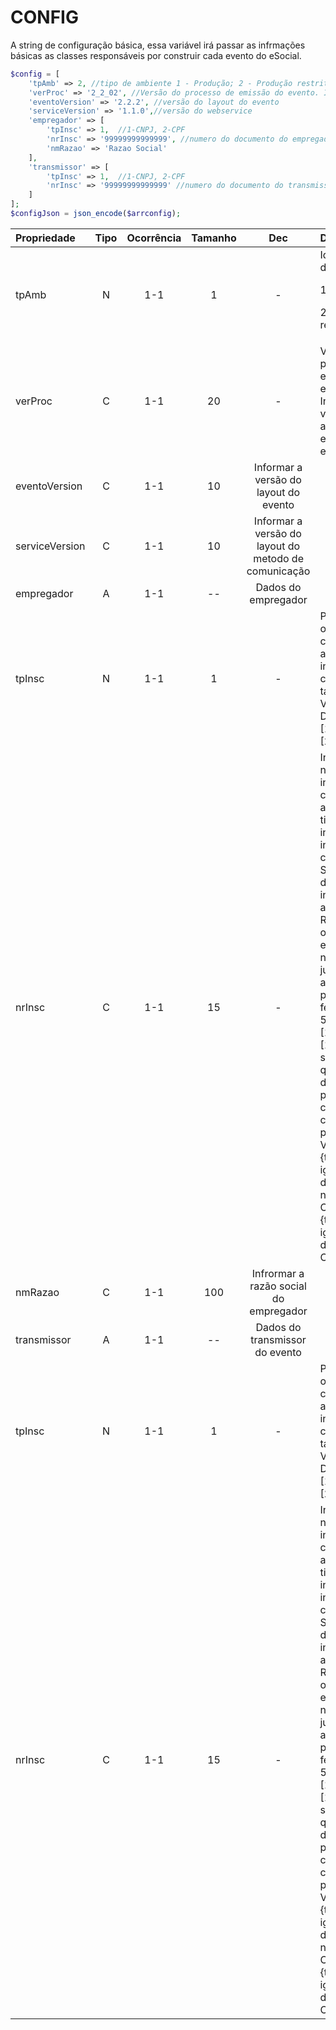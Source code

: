 # CONFIG

A string de configuração básica, essa variável irá passar as infrmações básicas as classes responsáveis por construir cada evento do eSocial. 

```php
$config = [
    'tpAmb' => 2, //tipo de ambiente 1 - Produção; 2 - Produção restrita - dados reais;3 - Produção restrita - dados fictícios.
    'verProc' => '2_2_02', //Versão do processo de emissão do evento. Informar a versão do aplicativo emissor do evento.
    'eventoVersion' => '2.2.2', //versão do layout do evento
    'serviceVersion' => '1.1.0',//versão do webservice
    'empregador' => [
        'tpInsc' => 1,  //1-CNPJ, 2-CPF
        'nrInsc' => '99999999999999', //numero do documento do empregador
        'nmRazao' => 'Razao Social'
    ],    
    'transmissor' => [
        'tpInsc' => 1,  //1-CNPJ, 2-CPF
        'nrInsc' => '99999999999999' //numero do documento do transmissor
    ]
];
$configJson = json_encode($arrconfig);
```
| Propriedade | Tipo | Ocorrência | Tamanho | Dec | Descrição |
| :---  | :---: | :---: | :---: | :---: | :--- |
| tpAmb | N | 1-1 | 1 | - | Identificação do ambiente: <p>1 - Produção;</p><p>2 - Produção restrita (testes)</p>|
| verProc | C | 1-1 | 20 | - | Versão do processo de emissão do evento.  Informar a versão do aplicativo emissor do evento. |
| eventoVersion | C | 1-1 | 10 | Informar a versão do layout do evento |
| serviceVersion | C | 1-1 | 10 | Informar a versão do layout do metodo de comunicação | 
| empregador | A | 1-1 | -- | Dados do empregador |
| tpInsc | N | 1-1 | 1 | - | Preencher com o código correspondente ao tipo de inscrição, conforme tabela 5. Validação: Deve ser igual a [1] (CNPJ) ou [2] (CPF) |
| nrInsc | C | 1-1 | 15 | - | Informar o número de inscrição do contribuinte de acordo com o tipo de inscrição indicado no campo {tpInsc}. Se for um CNPJ deve ser informada apenas a Raiz/Base de oito posições, exceto se natureza jurídica de administração pública direta federal ([101-5], [104-0], [107-4], [116-3], situação em que o campo deve ser preenchido com o CNPJ completo (14 posições). Validação: Se {tpInsc} for igual a [1], deve ser um número de CNPJ válido. Se {tpInsc} for igual a [2], deve ser um CPF válido. |
| nmRazao | C | 1-1 | 100 | Infrormar a razão social do empregador |
| transmissor | A | 1-1 | -- | Dados do transmissor do evento |
| tpInsc | N | 1-1 | 1 | - | Preencher com o código correspondente ao tipo de inscrição, conforme tabela 5. Validação: Deve ser igual a [1] (CNPJ) ou [2] (CPF) |
| nrInsc | C | 1-1 | 15 | - | Informar o número de inscrição do contribuinte de acordo com o tipo de inscrição indicado no campo {tpInsc}. Se for um CNPJ deve ser informada apenas a Raiz/Base de oito posições, exceto se natureza jurídica de administração pública direta federal ([101-5], [104-0], [107-4], [116-3], situação em que o campo deve ser preenchido com o CNPJ completo (14 posições). Validação: Se {tpInsc} for igual a [1], deve ser um número de CNPJ válido. Se {tpInsc} for igual a [2], deve ser um CPF válido. |



